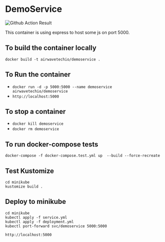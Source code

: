 # DemoService
![Github Action Result](https://github.com/MagalixTechnologies/demoservice/actions/workflows/main.yml/badge.svg)



This container is using express to host some js on port 5000.

## To build the container locally
`docker build -t airwavetechio/demoservice .`

## To Run the container
* `docker run -d -p 5000:5000 --name demoservice airwavetechio/demoservice`
* `http://localhost:5000`


## To stop a container
* `docker kill demoservice`
* `docker rm demoservice`


## To run docker-compose tests
`docker-compose -f docker-compose.test.yml up  --build --force-recreate`


## Test Kustomize
```
cd minikube
kustomize build .
```


## Deploy to minikube
```
cd minikube
kubectl apply -f service.yml
kubectl apply -f deployment.yml
kubectl port-forward svc/demoservice 5000:5000
```
`http://localhost:5000`